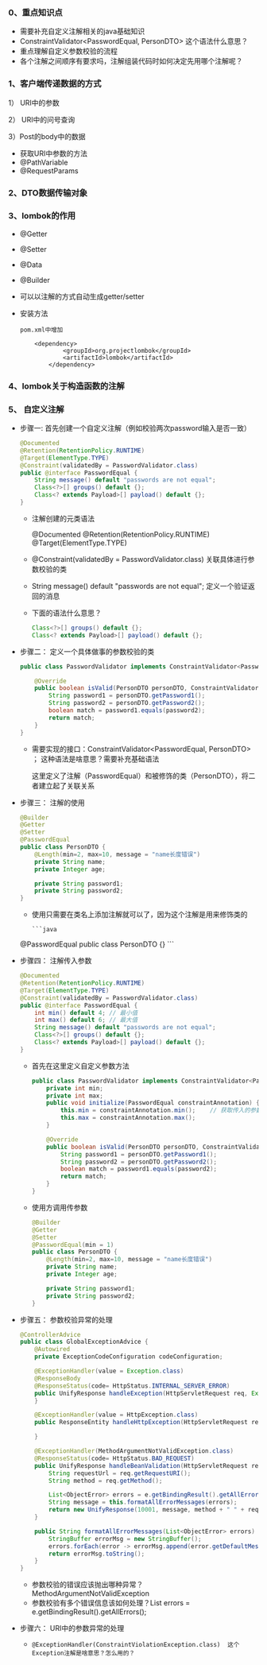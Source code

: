 ### 0、重点知识点

* 需要补充自定义注解相关的java基础知识
* ConstraintValidator<PasswordEqual, PersonDTO>  这个语法什么意思？
* 重点理解自定义参数校验的流程
* 各个注解之间顺序有要求吗，注解组装代码时如何决定先用哪个注解呢？

### 1、客户端传递数据的方式

1） URI中的参数

2） URI中的问号查询

3）Post的body中的数据

*  获取URI中参数的方法
  *  @PathVariable
  * @RequestParams

### 2、DTO数据传输对象

### 3、lombok的作用

* @Getter
* @Setter
* @Data
* @Builder

* 可以以注解的方式自动生成getter/setter

* 安装方法

  ```
  pom.xml中增加
  
      <dependency>
              <groupId>org.projectlombok</groupId>
              <artifactId>lombok</artifactId>
          </dependency>
  ```

  

### 4、lombok关于构造函数的注解

### 5、 自定义注解

* 步骤一:  首先创建一个自定义注解（例如校验两次password输入是否一致）

  ```java
  @Documented
  @Retention(RetentionPolicy.RUNTIME)
  @Target(ElementType.TYPE)
  @Constraint(validatedBy = PasswordValidator.class)
  public @interface PasswordEqual {
      String message() default "passwords are not equal";
      Class<?>[] groups() default {};
      Class<? extends Payload>[] payload() default {};
  }
  ```

  * 注解创建的元类语法

    @Documented
    @Retention(RetentionPolicy.RUNTIME)
    @Target(ElementType.TYPE)

  * @Constraint(validatedBy = PasswordValidator.class)  关联具体进行参数校验的类

  * String message() default "passwords are not equal";  定义一个验证返回的消息

  * 下面的语法什么意思？

    ```java
    Class<?>[] groups() default {};
    Class<? extends Payload>[] payload() default {};
    ```

* 步骤二： 定义一个具体做事的参数校验的类

  ```java
  public class PasswordValidator implements ConstraintValidator<PasswordEqual, PersonDTO> {
  
      @Override
      public boolean isValid(PersonDTO personDTO, ConstraintValidatorContext constraintValidatorContext) {
          String password1 = personDTO.getPassword1();
          String password2 = personDTO.getPassword2();
          boolean match = password1.equals(password2);
          return match;
      }
  }
  ```

  * 需要实现的接口：ConstraintValidator<PasswordEqual, PersonDTO>  ； 这种语法是啥意思？需要补充基础语法

    这里定义了注解（PasswordEqual）和被修饰的类（PersonDTO），将二者建立起了关联关系

* 步骤三： 注解的使用

  ```java
  @Builder
  @Getter
  @Setter
  @PasswordEqual
  public class PersonDTO {
      @Length(min=2, max=10, message = "name长度错误")
      private String name;
      private Integer age;
  
      private String password1;
      private String password2;
  }
  ```

  * 使用只需要在类名上添加注解就可以了，因为这个注解是用来修饰类的

        ```java
  @PasswordEqual
  public class PersonDTO {}
        ```

* 步骤四： 注解传入参数

  ```java
  @Documented
  @Retention(RetentionPolicy.RUNTIME)
  @Target(ElementType.TYPE)
  @Constraint(validatedBy = PasswordValidator.class)
  public @interface PasswordEqual {
      int min() default 4; // 最小值
      int max() default 6; // 最大值
      String message() default "passwords are not equal";
      Class<?>[] groups() default {};
      Class<? extends Payload>[] payload() default {};
  }
  ```

  * 首先在这里定义自定义参数方法

    ```java
    public class PasswordValidator implements ConstraintValidator<PasswordEqual, PersonDTO> {
        private int min;
        private int max;
        public void initialize(PasswordEqual constraintAnnotation) {
            this.min = constraintAnnotation.min();    // 获取传入的参数
            this.max = constraintAnnotation.max();
        }
    
        @Override
        public boolean isValid(PersonDTO personDTO, ConstraintValidatorContext constraintValidatorContext) {
            String password1 = personDTO.getPassword1();
            String password2 = personDTO.getPassword2();
            boolean match = password1.equals(password2);
            return match;
        }
    }
    ```

  * 使用方调用传参数

    ```java
    @Builder
    @Getter
    @Setter
    @PasswordEqual(min = 1)
    public class PersonDTO {
        @Length(min=2, max=10, message = "name长度错误")
        private String name;
        private Integer age;
    
        private String password1;
        private String password2;
    }
    ```

* 步骤五： 参数校验异常的处理

  ```java
  @ControllerAdvice
  public class GlobalExceptionAdvice {
      @Autowired
      private ExceptionCodeConfiguration codeConfiguration;
  
      @ExceptionHandler(value = Exception.class)
      @ResponseBody
      @ResponseStatus(code= HttpStatus.INTERNAL_SERVER_ERROR)
      public UnifyResponse handleException(HttpServletRequest req, Exception e) {
      }
  
      @ExceptionHandler(value = HttpException.class)
      public ResponseEntity handleHttpException(HttpServletRequest req, HttpException e) {
  
      }
  
      @ExceptionHandler(MethodArgumentNotValidException.class)
      @ResponseStatus(code= HttpStatus.BAD_REQUEST)
      public UnifyResponse handleBeanValidation(HttpServletRequest req, MethodArgumentNotValidException e) {
          String requestUrl = req.getRequestURI();
          String method = req.getMethod();
  
          List<ObjectError> errors = e.getBindingResult().getAllErrors();
          String message = this.formatAllErrorMessages(errors);
          return new UnifyResponse(10001, message, method + " " + requestUrl);
      }
  
      public String formatAllErrorMessages(List<ObjectError> errors) {
          StringBuffer errorMsg = new StringBuffer();
          errors.forEach(error -> errorMsg.append(error.getDefaultMessage()).append(";"));
          return errorMsg.toString();
      }
  }
  ```

  * 参数校验的错误应该抛出哪种异常？MethodArgumentNotValidException
  * 参数校验有多个错误信息该如何处理？List<ObjectError> errors = e.getBindingResult().getAllErrors();

* 步骤六： URI中的参数异常的处理

  * ```
    @ExceptionHandler(ConstraintViolationException.class)  这个Exception注解是啥意思？怎么用的？
    ```

